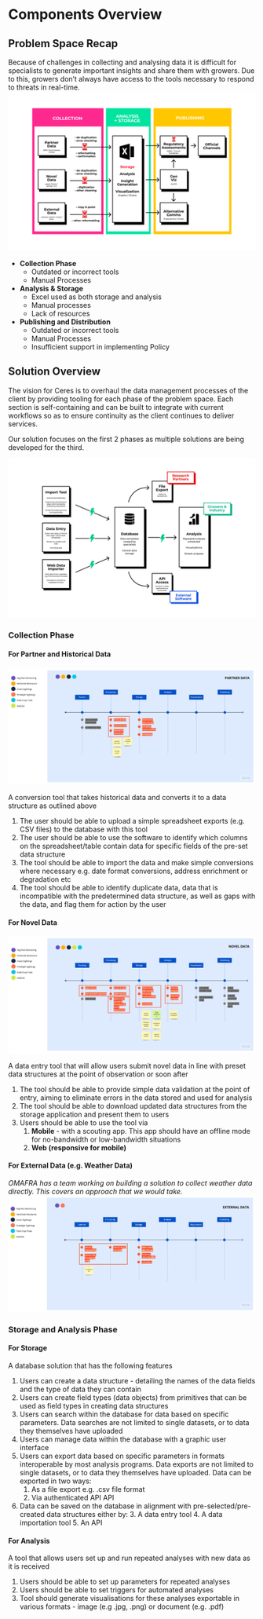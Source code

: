 # Components Overview

## Problem Space Recap
Because of challenges in collecting and analysing data it is difficult for specialists to generate important insights and share them with growers. Due to this, growers don’t always have access to the tools necessary to respond to threats in real-time.
![Problem Space](images/problem-definition.png)

*   **Collection Phase**
    *   Outdated or incorrect tools
    *   Manual Processes
*   **Analysis & Storage**
    *   Excel used as both storage and analysis
    *   Manual processes
    *   Lack of resources
*   **Publishing and Distribution**
    *   Outdated or incorrect tools
    *   Manual Processes
    *   Insufficient support in implementing Policy


## Solution Overview
The vision for Ceres is to overhaul the data management processes of the client by providing tooling for each phase of the problem space. Each section is self-containing and can be built to integrate with current workflows so as to ensure continuity as the client continues to deliver services.

Our solution focuses on the first 2 phases as multiple solutions are being developed for the third.
  
![Prototype Map](images/prototype-graphic.png)

### Collection Phase
#### For Partner and Historical Data
![Partner Data Map](images/partner-data-map.jpg)

A conversion tool that takes historical data and converts it to a data structure as outlined above
1. The user should be able to upload a simple spreadsheet exports (e.g. CSV files) to the database with this tool
2. The user should be able to use the software to identify which columns on the spreadsheet/table contain data for specific fields of the pre-set data structure
3. The tool should be able to import the data and make simple conversions where necessary e.g. date format conversions, address enrichment or degradation etc
4. The tool should be able to identify duplicate data, data that is incompatible with the predetermined data structure, as well as gaps with the data, and flag them for action by the user
  
  
#### For Novel Data
![Novel Data Map](images/novel-data-map.jpg)

A data entry tool that will allow users submit novel data in line with preset data structures at the point of observation or soon after
1. The tool should be able to provide simple data validation at the point of entry, aiming to eliminate errors in the data stored and used for analysis
2. The tool should be able to download updated data structures from the storage application and present them to users
3. Users should be able to use the tool via
    1. **Mobile** - with a scouting app. This app should have an offline mode for no-bandwidth or low-bandwidth situations
    2. **Web (responsive for mobile)** 
  
  
#### For External Data (e.g. Weather Data)
_OMAFRA has a team working on building a solution to collect weather data directly. This covers an approach that we would take._
![External Data Map](images/external-data-map.jpg)
  
  
### Storage and Analysis Phase 
#### For Storage
A database solution that has the following features
1. Users can create a data structure - detailing the names of the data fields and the type of data they can contain
2. Users can create field types (data objects) from primitives that can be used as field types in creating data structures
3. Users can search within the database for data based on specific parameters. Data searches are not limited to single datasets, or to data they themselves have uploaded
4. Users can manage data within the database with a graphic user interface
5. Users can export data based on specific parameters in formats interoperable by most analysis programs. Data exports are not limited to single datasets, or to data they themselves have uploaded. Data can be exported in two ways:
    1. As a file export e.g. .csv file format
    2. Via authenticated API API
6. Data can be saved on the database in alignment with pre-selected/pre-created data structures either by:
    3. A data entry tool 
    4. A data importation tool
    5. An API
  
    
#### For Analysis
A tool that allows users set up and run repeated analyses with new data as it is received
1. Users should be able to set up parameters for repeated analyses
2. Users should be able to set triggers for automated analyses
3. Tool should generate visualisations for these analyses exportable in various formats - image (e.g .jpg, .png) or document (e.g. .pdf)